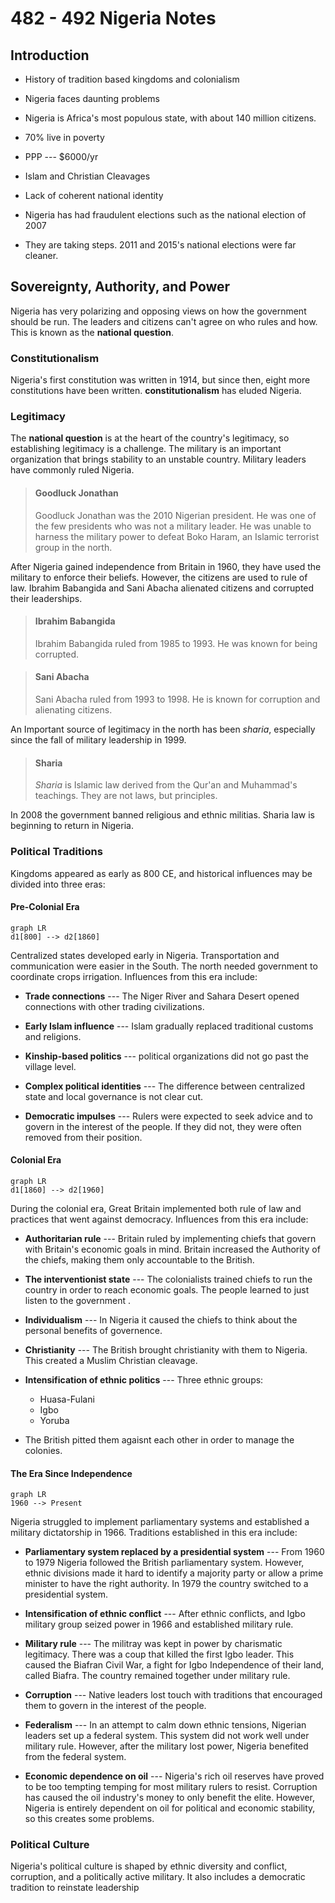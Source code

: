 # 482 - 492 Nigeria Notes
## Introduction
 - History of tradition based kingdoms and colonialism
 - Nigeria faces daunting problems
 - Nigeria is Africa's most populous state, with about  140 million citizens.
 - 70% live in poverty
 - PPP --- $6000/yr
 - Islam and Christian Cleavages
 - Lack of coherent national identity
 - Nigeria has had fraudulent elections such as the national election of 2007
 
 - They are taking steps. 2011 and 2015's national elections were far cleaner.

## Sovereignty, Authority, and Power
Nigeria has very polarizing and opposing views on how the government should be run. The leaders and citizens can't agree on who rules and how. This is known as the **national question**.
### Constitutionalism
Nigeria's first constitution was written in 1914, but since then, eight more constitutions have been written. **constitutionalism** has eluded Nigeria.
### Legitimacy
The **national question** is at the heart of the country's legitimacy, so establishing legitimacy is a challenge. The military is an important organization that brings stability to an unstable country. Military leaders have commonly ruled Nigeria.

>#### Goodluck Jonathan
>Goodluck Jonathan was the 2010 Nigerian president. He was one of the few presidents who was not a military leader. He was unable to harness the military power to defeat Boko Haram, an Islamic terrorist group in the north.

After Nigeria gained independence from Britain in  1960, they have used the military to enforce their beliefs. However, the citizens are used to rule of law. Ibrahim Babangida and Sani Abacha alienated citizens and corrupted their leaderships.

>#### Ibrahim Babangida
>Ibrahim Babangida ruled from 1985 to 1993. He was known for being corrupted.

>#### Sani Abacha
>Sani Abacha ruled from 1993 to 1998. He is known for corruption and alienating citizens.

An Important source of legitimacy in the north has been *sharia*, especially since the fall of military leadership in 1999.

>#### Sharia
> *Sharia* is Islamic law derived from the Qur'an and Muhammad's teachings. They are not laws, but principles.

In 2008 the government banned religious and ethnic militias. Sharia law is beginning to return in Nigeria.

### Political Traditions
Kingdoms appeared as early as 800 CE, and historical influences may be divided into three eras:

#### Pre-Colonial Era
```mermaid
graph LR
d1[800] --> d2[1860]
```
Centralized states developed early in Nigeria. Transportation and communication were easier in the South. The north needed government to coordinate crops irrigation. Influences from this era include:
- **Trade connections** --- The Niger River and Sahara Desert opened connections with other trading civilizations.
- **Early Islam influence** --- Islam gradually replaced traditional customs and religions.
- **Kinship-based politics** --- political organizations did not go past the village level.
- **Complex political identities** --- The difference between centralized state and local governance is not clear cut.

- **Democratic impulses** --- Rulers were expected to seek advice and to govern in the interest of the people. If they did not, they were often removed from their position.
#### Colonial Era
```mermaid
graph LR
d1[1860] --> d2[1960]
```
During the colonial era, Great Britain implemented both rule of law and practices that went against democracy. Influences from this era include:
 - **Authoritarian rule** --- Britain ruled by implementing chiefs that govern with Britain's economic goals in mind. Britain increased the Authority of the chiefs, making them only accountable to the British.
 - **The interventionist state** --- The colonialists trained chiefs to run the country in order to reach economic goals. The people learned to just listen to the government .
 - **Individualism** --- In Nigeria it caused the chiefs to think about the personal benefits of governence.
 - **Christianity** --- The British brought christianity with them to Nigeria. This created a Muslim Christian cleavage.
 
 - **Intensification of ethnic politics** --- Three ethnic groups:
	 - Huasa-Fulani
	 - Igbo
	 - Yoruba
- The British pitted them agaisnt each other in order to manage the colonies.
  
#### The Era Since Independence
```mermaid
graph LR
1960 --> Present
```
Nigeria struggled to implement parliamentary systems and established a military dictatorship in 1966. Traditions established in this era include:

 - **Parliamentary system replaced by a presidential system** --- From 1960 to 1979 Nigeria followed the British parliamentary system. However, ethnic divisions made it hard to identify a majority party or allow a prime minister to have the right authority. In 1979 the country switched to a presidential system.
 - **Intensification of ethnic conflict** --- After ethnic conflicts, and Igbo military group seized power in 1966 and established military rule.
 - **Military rule** --- The militray was kept in power by charismatic legitimacy. There was a coup that killed the first Igbo leader. This caused the Biafran Civil War, a fight for Igbo Independence of their land, called Biafra. The country remained together under military rule.
 - **Corruption** --- Native leaders lost touch with traditions that encouraged them to govern in the interest of the people.
 
 - **Federalism** --- In an attempt to calm down ethnic tensions, Nigerian leaders set up a federal system. This system did not work well under military rule. However, after the military lost power, Nigeria benefited from the federal system. 
 - **Economic dependence on oil** --- Nigeria's rich oil reserves have proved to be too tempting temping for most military rulers to resist. Corruption has caused the oil industry's money to only benefit the elite. However, Nigeria is entirely dependent on oil for political and economic stability, so this creates some problems.

### Political Culture
Nigeria's political culture is shaped by ethnic diversity and conflict, corruption, and a politically active military. It also includes a democratic tradition to reinstate leadership
<!--stackedit_data:
eyJoaXN0b3J5IjpbMTIzNzgwMzUyLDk5MzE5NzU3OSw3OTExMz
g3NDQsMjEwNTMxMDQ4OCwtMTUyMzg4NTc0MSwxNTk2NzIwNTE3
LC0yMjYyMjIwODddfQ==
-->